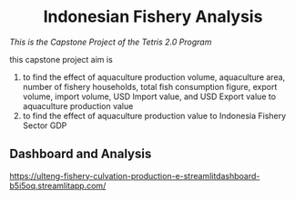 <h1 align="center">
Indonesian Fishery Analysis
<br>
</h1>

*This is the Capstone Project of the Tetris 2.0 Program*

this capstone project aim is 
1. to find the effect of aquaculture production volume, aquaculture area, number of fishery households, 
total fish consumption figure, export volume, import volume, USD Import value, and USD Export value to aquaculture production value
2. to find the effect of aquaculture production value to Indonesia Fishery Sector GDP 


## Dashboard and Analysis
https://ulteng-fishery-culvation-production-e-streamlitdashboard-b5i5oq.streamlitapp.com/
